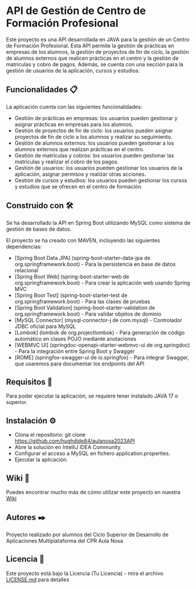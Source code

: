 # API de Gestión de Centro de Formación Profesional

Este proyecto es una API desarrollada en JAVA para la gestión de un Centro de Formación Profesional. Esta API permite la gestión de prácticas en empresas de los alumnos, la gestión de proyectos de fin de ciclo, la gestión de alumnos externos que realicen prácticas en el centro y la gestión de matrículas y cobro de pagos. Además, se cuenta con una sección para la gestión de usuarios de la aplicación, cursos y estudios.

## Funcionalidades 📋

La aplicación cuenta con las siguientes funcionalidades:

* Gestión de prácticas en empresas: los usuarios pueden gestionar y asignar prácticas en empresas para los alumnos.
* Gestión de proyectos de fin de ciclo: los usuarios pueden asignar proyectos de fin de ciclo a los alumnos y realizar su seguimiento.
* Gestión de alumnos externos: los usuarios pueden gestionar a los alumnos externos que realizan prácticas en el centro.
* Gestión de matrículas y cobros: los usuarios pueden gestionar las matrículas y realizar el cobro de los pagos.
* Gestión de usuarios: los usuarios pueden gestionar los usuarios de la aplicación, asignar permisos y realizar otras acciones.
* Gestión de cursos y estudios: los usuarios pueden gestionar los cursos y estudios que se ofrecen en el centro de formación.

## Construido con 🛠️

Se ha desarrollado la API en Spring Boot utilizando MySQL como sistema de gestión de bases de datos.

El proyecto se ha creado con MAVEN, incluyendo las siguientes dependencias:

* [Spring Boot Data JPA] (spring-boot-starter-data-jpa de org.springframework.boot) - Para la persistencia en base de datos relacional
* [Spring Boot Web] (spring-boot-starter-web de org.springframework.boot) - Para crear la aplicación web usando Spring MVC
* [Spring Boot Test] (spring-boot-starter-test de org.springframework.boot) - Para las clases de pruebas
* [Spring Boot Validation] (spring-boot-starter-validation de org.springframework.boot) - Para validar objetos de dominio
* [MySQL Connector] (mysql-connector-j de com.mysql) - Controlador JDBC oficial para MySQL
* [Lombok] (lombok de org.projectlombok) - Para generación de código automático en clases POJO mediante anotaciones
* [WEBMVC UI] (springdoc-openapi-starter-webmvc-ui de org.springdoc) - Para la integración entre Spring Boot y Swagger
* [ROME] (springfox-swagger-ui de io.springfox) - Para integrar Swagger, que usaremos para documentar los endpoints del API

## Requisitos 🔧

Para poder ejecutar la aplicación, se requiere tener instalado JAVA 17 o superior.

## Instalación ⚙️

* Clona el repositorio: git clone https://github.com/hughdide84/aulanosa2023API
* Abre la solución en IntelliJ IDEA Community.
* Configurar el acceso a MySQL en fichero application.properties.
* Ejecutar la aplicación.

## Wiki 📖

Puedes encontrar mucho más de cómo utilizar este proyecto en nuestra [Wiki](https://github.com/tu/proyecto/wiki)

## Autores ✒️

Proyecto realizado por alumnos del Ciclo Superior de Desarrollo de Aplicaciones Multiplataforma del CPR Aula Nosa

## Licencia 📄

Este proyecto está bajo la Licencia (Tu Licencia) - mira el archivo [LICENSE.md](LICENSE.md) para detalles
